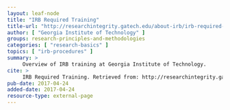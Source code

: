 ```yaml
---
layout: leaf-node
title: "IRB Required Training"
title-url: "http://researchintegrity.gatech.edu/about-irb/irb-required-training"
author: [ "Georgia Institute of Technology" ]
groups: research-principles-and-methodologies
categories: [ "research-basics" ]
topics: [ "irb-procedures" ]
summary: >
     Overview of IRB training at Georgia Institute of Technology.
cite: >
     IRB Required Training. Retrieved from: http://researchintegrity.gatech.edu/about-irb/irb-required-training
pub-date: 2017-04-24
added-date: 2017-04-24
resource-type: external-page
---
```

